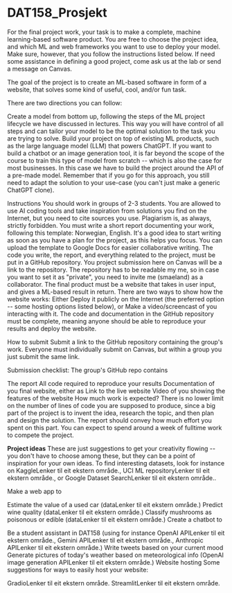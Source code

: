 # DAT158_Prosjekt

For the final project work, your task is to make a complete, machine learning-based software product. You are free to choose the project idea, and which ML and web frameworks you want to use to deploy your model. Make sure, however, that you follow the instructions listed below. If need some assistance in defining a good project, come ask us at the lab or send a message on Canvas.

The goal of the project is to create an ML-based software in form of a website, that solves some kind of useful, cool, and/or fun task.

There are two directions you can follow:

Create a model from bottom up, following the steps of the ML project lifecycle we have discussed in lectures. This way you will have control of all steps and can tailor your model to be the optimal solution to the task you are trying to solve.
Build your project on top of existing ML products, such as the large language model (LLM) that powers ChatGPT. If you want to build a chatbot or an image generation tool, it is far beyond the scope of the course to train this type of model from scratch -- which is also the case for most businesses. In this case we have to build the project around the API of a pre-made model.
Remember that if you go for this approach, you still need to adapt the solution to your use-case (you can't just make a generic ChatGPT clone).
 
Instructions
You should work in groups of 2-3 students.
You are allowed to use AI coding tools and take inspiration from solutions you find on the Internet, but you need to cite sources you use. Plagiarism is, as always, strictly forbidden.
You must write a short report documenting your work, following this template: Norwegian, English. It's a good idea to start writing as soon as you have a plan for the project, as this helps you focus. You can upload the template to Google Docs for easier collaborative writing.
The code you write, the report, and everything related to the project, must be put in a GitHub repository. You project submission here on Canvas will be a link to the repository. The repository has to be readable my me, so in case you want to set it as "private", you need to invite me (smaeland) as a collaborator.
The final product must be a website that takes in user input, and gives a ML-based result in return. There are two ways to show how the website works: Either
Deploy it publicly on the Internet (the preferred option -- some hosting options listed below), or
Make a video/screencast of you interacting with it.
The code and documentation in the GitHub repository must be complete, meaning anyone should be able to reproduce your results and deploy the website.

How to submit
Submit a link to the GitHub repository containing the group's work. Everyone must individually submit on Canvas, but within a group you just submit the same link.

Submission checklist:
The group's GitHub repo contains

The report
All code required to reproduce your results
Documentation of you final website, either as
Link to the live website
Video of you showing the features of the website
How much work is expected?
There is no lower limit on the number of lines of code you are supposed to produce, since a big part of the project is to invent the idea, research the topic, and then plan and design the solution. The report should convey how much effort you spent on this part. You can expect to spend around a week of fulltime work to compete the project.

**Project ideas**
These are just suggestions to get your creativity flowing -- you don't have to choose among these, but they can be a point of inspiration for your own ideas. To find interesting datasets, look for instance on KaggleLenker til eit ekstern område., UCI ML repositoryLenker til eit ekstern område., or Google Dataset SearchLenker til eit ekstern område..

Make a web app to

Estimate the value of a used car (dataLenker til eit ekstern område.)
Predict wine quality (dataLenker til eit ekstern område.)
Classify mushrooms as poisonous or edible (dataLenker til eit ekstern område.)
Create a chatbot to

Be a student assistant in DAT158 (using for instance OpenAI APILenker til eit ekstern område., Gemini APILenker til eit ekstern område., Anthropic APILenker til eit ekstern område.)
Write tweets based on your current mood
Generate pictures of today's weather based on meteorological info (OpenAI image generation APILenker til eit ekstern område.)
Website hosting
Some suggestions for ways to easily host your website:

GradioLenker til eit ekstern område.
StreamlitLenker til eit ekstern område.
